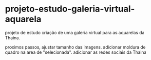 # projeto-estudo-galeria-virtual-aquarela
projeto de estudo criação de uma galeria virtual para as aquarelas da Thaina.

proximos passos, ajustar tamanho das imagens.
adicionar moldura de quadro na area de "selecionada".
adicionar as redes sociais da Thaina


